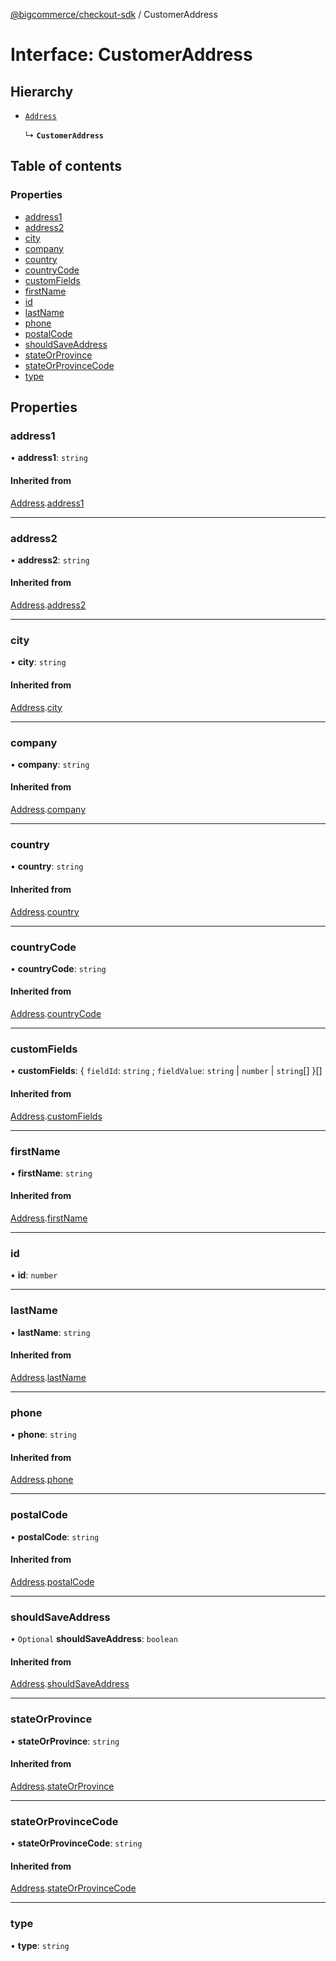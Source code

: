 [@bigcommerce/checkout-sdk](../README.md) / CustomerAddress

# Interface: CustomerAddress

## Hierarchy

- [`Address`](Address.md)

  ↳ **`CustomerAddress`**

## Table of contents

### Properties

- [address1](CustomerAddress.md#address1)
- [address2](CustomerAddress.md#address2)
- [city](CustomerAddress.md#city)
- [company](CustomerAddress.md#company)
- [country](CustomerAddress.md#country)
- [countryCode](CustomerAddress.md#countrycode)
- [customFields](CustomerAddress.md#customfields)
- [firstName](CustomerAddress.md#firstname)
- [id](CustomerAddress.md#id)
- [lastName](CustomerAddress.md#lastname)
- [phone](CustomerAddress.md#phone)
- [postalCode](CustomerAddress.md#postalcode)
- [shouldSaveAddress](CustomerAddress.md#shouldsaveaddress)
- [stateOrProvince](CustomerAddress.md#stateorprovince)
- [stateOrProvinceCode](CustomerAddress.md#stateorprovincecode)
- [type](CustomerAddress.md#type)

## Properties

### address1

• **address1**: `string`

#### Inherited from

[Address](Address.md).[address1](Address.md#address1)

___

### address2

• **address2**: `string`

#### Inherited from

[Address](Address.md).[address2](Address.md#address2)

___

### city

• **city**: `string`

#### Inherited from

[Address](Address.md).[city](Address.md#city)

___

### company

• **company**: `string`

#### Inherited from

[Address](Address.md).[company](Address.md#company)

___

### country

• **country**: `string`

#### Inherited from

[Address](Address.md).[country](Address.md#country)

___

### countryCode

• **countryCode**: `string`

#### Inherited from

[Address](Address.md).[countryCode](Address.md#countrycode)

___

### customFields

• **customFields**: { `fieldId`: `string` ; `fieldValue`: `string` \| `number` \| `string`[]  }[]

#### Inherited from

[Address](Address.md).[customFields](Address.md#customfields)

___

### firstName

• **firstName**: `string`

#### Inherited from

[Address](Address.md).[firstName](Address.md#firstname)

___

### id

• **id**: `number`

___

### lastName

• **lastName**: `string`

#### Inherited from

[Address](Address.md).[lastName](Address.md#lastname)

___

### phone

• **phone**: `string`

#### Inherited from

[Address](Address.md).[phone](Address.md#phone)

___

### postalCode

• **postalCode**: `string`

#### Inherited from

[Address](Address.md).[postalCode](Address.md#postalcode)

___

### shouldSaveAddress

• `Optional` **shouldSaveAddress**: `boolean`

#### Inherited from

[Address](Address.md).[shouldSaveAddress](Address.md#shouldsaveaddress)

___

### stateOrProvince

• **stateOrProvince**: `string`

#### Inherited from

[Address](Address.md).[stateOrProvince](Address.md#stateorprovince)

___

### stateOrProvinceCode

• **stateOrProvinceCode**: `string`

#### Inherited from

[Address](Address.md).[stateOrProvinceCode](Address.md#stateorprovincecode)

___

### type

• **type**: `string`
